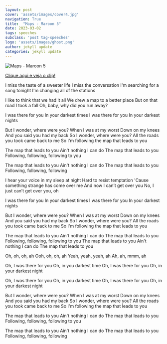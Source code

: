```yaml
---
layout: post
cover: 'assets/images/cover4.jpg'
navigation: True
title:  "Maps - Maroon 5"
date: 2023-03-02
tags: speeches
subclass: 'post tag-speeches'
logo: 'assets/images/ghost.png'
author: jekyll update
categories: jekyll update
---
```

![Maps - Maroon 5](https://upload.wikimedia.org/wikipedia/pt/2/26/Capa_de_Maps.jpg)

[Clique aqui e veja o clip!](https://www.youtube.com/watch?v=NmugSMBh_iI)

I miss the taste of a sweeter life
I miss the conversation
I'm searching for a song tonight
I'm changing all of the stations

I like to think that we had it all
We drew a map to a better place
But on that road I took a fall
Oh, baby, why did you run away?

I was there for you
In your darkest times
I was there for you
In your darkest nights

But I wonder, where were you?
When I was at my worst
Down on my knees
And you said you had my back
So I wonder, where were you?
All the roads you took came back to me
So I'm following the map that leads to you

The map that leads to you
Ain't nothing I can do
The map that leads to you
Following, following, following to you

The map that leads to you
Ain't nothing I can do
The map that leads to you
Following, following, following

I hear your voice in my sleep at night
Hard to resist temptation
'Cause something strange has come over me
And now I can’t get over you
No, I just can’t get over you, oh

I was there for you
In your darkest times
I was there for you
In your darkest nights

But I wonder, where were you?
When I was at my worst
Down on my knees
And you said you had my back
So I wonder, where were you?
All the roads you took came back to me
So I'm following the map that leads to you

The map that leads to you
Ain't nothing I can do
The map that leads to you
Following, following, following to you
The map that leads to you
Ain't nothing I can do
The map that leads to you

Oh, oh, oh, ah
Ooh, oh, oh, ah
Yeah, yeah, yeah, ah
Ah, ah, mmm, ah

Oh, I was there for you
Oh, in you darkest time
Oh, I was there for you
Oh, in your darkest night

Oh, I was there for you
Oh, in you darkest time
Oh, I was there for you
Oh, in your darkest night

But I wonder, where were you?
When I was at my worst
Down on my knees
And you said you had my back
So I wonder, where were you?
All the roads you took came back to me
So I'm following the map that leads to you

The map that leads to you
Ain't nothing I can do
The map that leads to you
Following, following, following to you

The map that leads to you
Ain't nothing I can do
The map that leads to you
Following, following, following